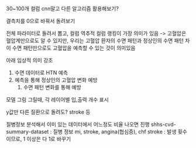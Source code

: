 30~100개 컬럼
cnn말고 다른 알고리즘 활용해보기?

결측치를 0으로 바꿔서 돌려보기

전체 파라미터로 돌려서 뽑고, 컬럼 역추적
컬럼 랭킹이 가장 의미가 있음
-> 고혈압은 혈압계만으로도 알 수 있지만, 우리는 고혈압 환자의 수면 패턴과 정상인의 수면 패턴 차이
수면 패턴만으로도 고혈압을 예측할 수 있는 것이 의미있음

아래 임상적 의미 강조
1. 수면 데이터로 HTN 예측
2. 예측을 통해 정상인의 고혈압 변화 예방
	1. 수면 패턴 변화를 통해 예방

모델 그림 그릴때, 각 레이어별 입,출력 개수 표시

y값만 다른 질환으로 돌려도?
stroke 등

질병정보 분석해서 이미 있는 데이터에서 어느정도 비율 나오면 진행
shhs-cvd-summary-dataset : 질병 정보
mi, stroke, angina(협심증), chf
stroke : 발생 횟수이므로, 1 이상은 다 1로 바꾸기
